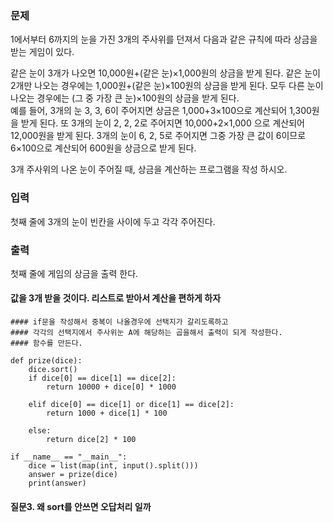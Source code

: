 ### 문제

1에서부터 6까지의 눈을 가진 3개의 주사위를 던져서 다음과 같은 규칙에 따라 상금을 받는 게임이 있다. 

같은 눈이 3개가 나오면 10,000원+(같은 눈)×1,000원의 상금을 받게 된다. 
같은 눈이 2개만 나오는 경우에는 1,000원+(같은 눈)×100원의 상금을 받게 된다. 
모두 다른 눈이 나오는 경우에는 (그 중 가장 큰 눈)×100원의 상금을 받게 된다.  
예를 들어, 3개의 눈 3, 3, 6이 주어지면 상금은 1,000+3×100으로 계산되어 1,300원을 받게 된다. 또 3개의 눈이 2, 2, 2로 주어지면 10,000+2×1,000 으로 계산되어 12,000원을 받게 된다. 3개의 눈이 6, 2, 5로 주어지면 그중 가장 큰 값이 6이므로 6×100으로 계산되어 600원을 상금으로 받게 된다.

3개 주사위의 나온 눈이 주어질 때, 상금을 계산하는 프로그램을 작성 하시오.

### 입력

첫째 줄에 3개의 눈이 빈칸을 사이에 두고 각각 주어진다. 

### 출력

첫째 줄에 게임의 상금을 출력 한다.

#### 값을 3개 받을 것이다. 리스트로 받아서 계산을 편하게 하자
```
#### if문을 작성해서 중복이 나올경우에 선택지가 갈리도록하고
#### 각각의 선택지에서 주사위눈 A에 해당하는 곱을해서 출력이 되게 작성한다.
#### 함수를 만든다. 

def prize(dice):
    dice.sort()
    if dice[0] == dice[1] == dice[2]: 
        return 10000 + dice[0] * 1000
        
    elif dice[0] == dice[1] or dice[1] == dice[2]:  
        return 1000 + dice[1] * 100
        
    else:  
        return dice[2] * 100

if __name__ == "__main__":
    dice = list(map(int, input().split()))
    answer = prize(dice)
    print(answer)

```
#### 질문3. 왜 sort를 안쓰면 오답처리 일까
